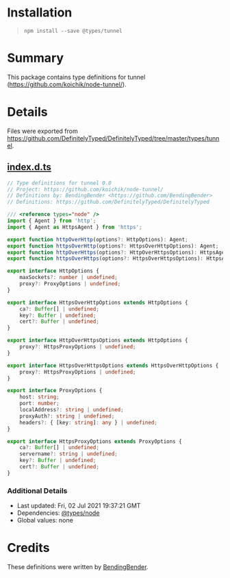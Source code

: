 # Installation
> `npm install --save @types/tunnel`

# Summary
This package contains type definitions for tunnel (https://github.com/koichik/node-tunnel/).

# Details
Files were exported from https://github.com/DefinitelyTyped/DefinitelyTyped/tree/master/types/tunnel.
## [index.d.ts](https://github.com/DefinitelyTyped/DefinitelyTyped/tree/master/types/tunnel/index.d.ts)
````ts
// Type definitions for tunnel 0.0
// Project: https://github.com/koichik/node-tunnel/
// Definitions by: BendingBender <https://github.com/BendingBender>
// Definitions: https://github.com/DefinitelyTyped/DefinitelyTyped

/// <reference types="node" />
import { Agent } from 'http';
import { Agent as HttpsAgent } from 'https';

export function httpOverHttp(options?: HttpOptions): Agent;
export function httpsOverHttp(options?: HttpsOverHttpOptions): Agent;
export function httpOverHttps(options?: HttpOverHttpsOptions): HttpsAgent;
export function httpsOverHttps(options?: HttpsOverHttpsOptions): HttpsAgent;

export interface HttpOptions {
    maxSockets?: number | undefined;
    proxy?: ProxyOptions | undefined;
}

export interface HttpsOverHttpOptions extends HttpOptions {
    ca?: Buffer[] | undefined;
    key?: Buffer | undefined;
    cert?: Buffer | undefined;
}

export interface HttpOverHttpsOptions extends HttpOptions {
    proxy?: HttpsProxyOptions | undefined;
}

export interface HttpsOverHttpsOptions extends HttpsOverHttpOptions {
    proxy?: HttpsProxyOptions | undefined;
}

export interface ProxyOptions {
    host: string;
    port: number;
    localAddress?: string | undefined;
    proxyAuth?: string | undefined;
    headers?: { [key: string]: any } | undefined;
}

export interface HttpsProxyOptions extends ProxyOptions {
    ca?: Buffer[] | undefined;
    servername?: string | undefined;
    key?: Buffer | undefined;
    cert?: Buffer | undefined;
}

````

### Additional Details
 * Last updated: Fri, 02 Jul 2021 19:37:21 GMT
 * Dependencies: [@types/node](https://npmjs.com/package/@types/node)
 * Global values: none

# Credits
These definitions were written by [BendingBender](https://github.com/BendingBender).
